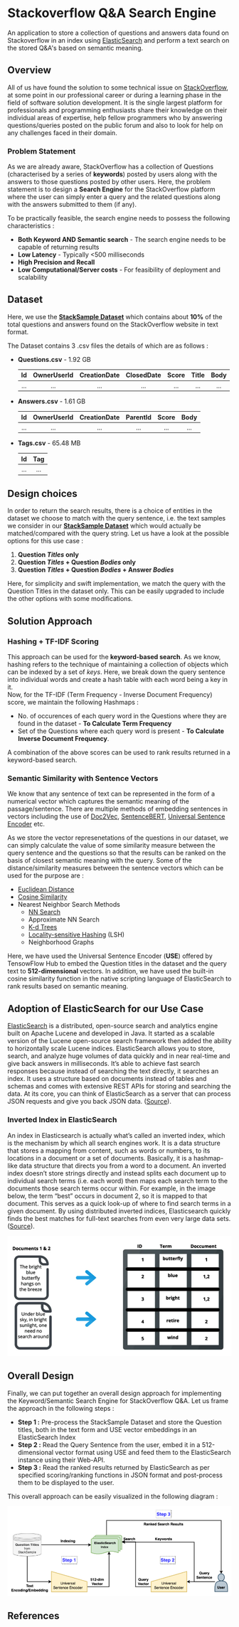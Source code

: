 # Stackoverflow Q&A Search Engine
An application to store a collection of questions and answers data found on Stackoverflow in an index using [ElasticSearch](https://www.elastic.co/) and perform a text search on the stored Q&amp;A's based on semantic meaning.


## Overview

All of us have found the solution to some technical issue on [StackOverflow](https://stackoverflow.com/), at some point in our professional career or during a learning phase in the field of software solution development. It is the single largest platform for professionals and programming enthusiasts share their knowledge on their individual areas of expertise, help fellow programmers who by answering questions/queries posted on the public forum and also to look for help on any challenges faced in their domain. 

### Problem Statement

As we are already aware, StackOverflow has a collection of Questions (characterised by a series of **keywords**) posted by users along with the answers to those questions posted by other users. Here, the problem statement is to design a **Search Engine** for the StackOverflow platform where the user can simply enter a query and the related questions along with the answers submitted to them (if any). 

To be practically feasible, the search engine needs to possess the following characteristics :

* **Both Keyword AND Semantic search** - The search engine needs to be capable of returning results 
* **Low Latency** - Typically <500 milliseconds
* **High Precision and Recall**
* **Low Computational/Server costs** - For feasibility of deployment and scalability


## Dataset 

Here, we use the [**StackSample Dataset**](https://www.kaggle.com/stackoverflow/stacksample) which contains about **10%** of the total questions and answers found on the StackOverflow website in text format. 

The Dataset contains 3 .csv files the details of which are as follows : 


* **Questions.csv** - 1.92 GB

  | Id  | OwnerUserId | CreationDate | ClosedDate | Score | Title | Body |
  |:---:|:-----------:|:------------:|:----------:|:-----:|:-----:|:----:|
  | ... | ...         | ...          | ...        | ...   | ...   | ...  |
  
  
* **Answers.csv** - 1.61 GB

  | Id  | OwnerUserId | CreationDate | ParentId | Score | Body |
  |:---:|:-----------:|:------------:|:--------:|:-----:|:----:|
  | ... | ...         | ...          | ...      | ...   | ...  |
  
  
* **Tags.csv** - 65.48 MB

  | Id  | Tag |
  |:---:|:---:|
  | ... | ... |


## Design choices

In order to return the search results, there is a choice of entities in the dataset we choose to match with the query sentence, i.e. the text samples we consider in our [**StackSample Dataset**](https://www.kaggle.com/stackoverflow/stacksample) which would actually be matched/compared with the query string. Let us have a look at the possible options for this use case :

1. **Question *Titles* only**
2. **Question *Titles* + Question *Bodies* only**
3. **Question *Titles* + Question *Bodies* + Answer *Bodies***

Here, for simplicity and swift implementation, we match the query with the Question Titles in the dataset only. This can be easily upgraded to include the other options with some modifications. 


## Solution Approach

### Hashing + TF-IDF Scoring

This approach can be used for the **keyword-based search**. As we know, hashing refers to the technique of maintaining a collection of objects which can be indexed by a set of *keys*. Here, we break down the query sentence into individual words and create a hash table with each word being a key in it.  
Now, for the TF-IDF (Term Frequency - Inverse Document Frequency) score, we maintain the following Hashmaps :

* No. of occurences of each query word in the Questions where they are found in the dataset - **To Calculate Term Frequency**
* Set of the Questions where each query word is present - **To Calculate Inverse Document Frequency**. 

A combination of the above scores can be used to rank results returned in a keyword-based search.

### Semantic Similarity with Sentence Vectors

We know that any sentence of text can be represented in the form of a numerical vector which captures the semantic meaning of the passage/sentence. There are multiple methods of embedding sentences in vectors including the use of [Doc2Vec](https://radimrehurek.com/gensim/models/doc2vec.html), [SentenceBERT](https://medium.com/dair-ai/tl-dr-sentencebert-8dec326daf4e), [Universal Sentence Encoder](https://www.tensorflow.org/hub/tutorials/semantic_similarity_with_tf_hub_universal_encoder) etc.   

As we store the vector represenetations of the questions in our dataset, we can simply calculate the value of some similarity measure between the query sentence and the questions so that the results can be ranked on the basis of closest semantic meaning with the query. Some of the distance/similarity measures between the sentence vectors which can be used for the purpose are :

* [Euclidean Distance](https://en.wikipedia.org/wiki/Euclidean_distance#:~:text=In%20mathematics%2C%20the%20Euclidean%20distance,being%20called%20the%20Pythagorean%20distance.)
* [Cosine Similarity](https://en.wikipedia.org/wiki/Cosine_similarity#:~:text=In%20data%20analysis%2C%20Cosine%20similarity,to%20both%20have%20length%201.)
* Nearest Neighbor Search Methods
  * [NN Search](https://en.wikipedia.org/wiki/Nearest_neighbor_search#:~:text=Nearest%20neighbor%20search%20(NNS)%2C,the%20larger%20the%20function%20values.)
  * Approximate NN Search
  * [K-d Trees](https://en.wikipedia.org/wiki/K-d_tree)
  * [Locality-sensitive Hashing](https://en.wikipedia.org/wiki/Locality-sensitive_hashing) (LSH)
  * Neighborhood Graphs

Here, we have used the Universal Sentence Encoder (**USE**) offered by TensowFlow Hub to embed the Question titles in the dataset and the query text to **512-dimensional** vectors. In addition, we have used the built-in cosine similarity function in the native scripting language of ElasticSearch to rank results based on semantic meaning. 

## Adoption of ElasticSearch for our Use Case

[ElasticSearch](https://www.elastic.co/) is a distributed, open-source search and analytics engine built on Apache Lucene and developed in Java. It started as a scalable version of the Lucene open-source search framework then added the ability to horizontally scale Lucene indices. ElasticSearch allows you to store, search, and analyze huge volumes of data quickly and in near real-time and give back answers in milliseconds. It’s able to achieve fast search responses because instead of searching the text directly, it searches an index. It uses a structure based on documents instead of tables and schemas and comes with extensive REST APIs for storing and searching the data. At its core, you can think of ElasticSearch as a server that can process JSON requests and give you back JSON data. ([Source](https://www.knowi.com/blog/what-is-elastic-search/)). 


### Inverted Index in ElasticSearch

An index in Elasticsearch is actually what’s called an inverted index, which is the mechanism by which all search engines work. It is a data structure that stores a mapping from content, such as words or numbers, to its locations in a document or a set of documents. Basically, it is a hashmap-like data structure that directs you from a word to a document. An inverted index doesn’t store strings directly and instead splits each document up to individual search terms (i.e. each word) then maps each search term to the documents those search terms occur within. For example, in the image below, the term “best” occurs in document 2, so it is mapped to that document. This serves as a quick look-up of where to find search terms in a given document. By using distributed inverted indices, Elasticsearch quickly finds the best matches for full-text searches from even very large data sets. ([Source](https://www.knowi.com/blog/what-is-elastic-search/)).  


![Inverted_Index](Elastic_Inverted_Index.png) 

## Overall Design

Finally, we can put together an overall design approach for implementing the Keyword/Semantic Search Engine for StackOverflow Q&A. Let us frame the approach in the following steps :

* **Step 1 :** Pre-process the StackSample Dataset and store the Question titles, both in the text form and USE vector embeddings in an ElasticSearch Index
* **Step 2 :** Read the Query Sentence from the user, embed it in a 512-dimensional vector format using USE and feed them to the ElasticSearch instance using their Web-API. 
* **Step 3 :** Read the ranked results returned by ElasticSearch as per specified scoring/ranking functions in JSON format and post-process them to be displayed to the user.  

This overall approach can be easily visualized in the following diagram :  

![ElasticSearch Process Flow](ElasticSearch_Process_Flow.png) 


## References














